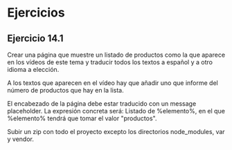 Ejercicios
==========

Ejercicio 14.1
--------------

Crear una página que muestre un listado de productos como la que aparece en los vídeos de este tema y traducir todos los textos a español y a otro idioma a elección.

A los textos que aparecen en el vídeo hay que añadir uno que informe del número de productos que hay en la lista.

El encabezado de la página debe estar traducido con un message placeholder. La expresión concreta será: Listado de %elemento%, en el que %elemento% tendrá que tomar el valor "productos".

Subir un zip con todo el proyecto excepto los directorios node_modules, var y vendor.


